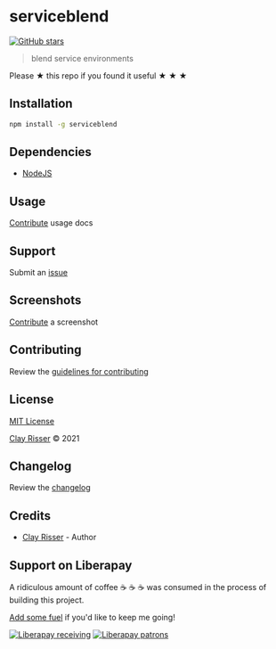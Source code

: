 # serviceblend

[![GitHub stars](https://img.shields.io/github/stars/clayrisser/serviceblend.svg?style=social&label=Stars)](https://github.com/clayrisser/serviceblend)

> blend service environments

Please ★ this repo if you found it useful ★ ★ ★

## Installation

```sh
npm install -g serviceblend
```

## Dependencies

- [NodeJS](https://nodejs.org)

## Usage

[Contribute](https://github.com/clayrisser/serviceblend/blob/master/CONTRIBUTING.md) usage docs

## Support

Submit an [issue](https://github.com/clayrisser/serviceblend/issues/new)

## Screenshots

[Contribute](https://github.com/clayrisser/serviceblend/blob/master/CONTRIBUTING.md) a screenshot

## Contributing

Review the [guidelines for contributing](https://github.com/clayrisser/serviceblend/blob/master/CONTRIBUTING.md)

## License

[MIT License](https://github.com/clayrisser/serviceblend/blob/master/LICENSE)

[Clay Risser](https://clayrisser.com) © 2021

## Changelog

Review the [changelog](https://github.com/clayrisser/serviceblend/blob/master/CHANGELOG.md)

## Credits

- [Clay Risser](https://clayrisser.com) - Author

## Support on Liberapay

A ridiculous amount of coffee ☕ ☕ ☕ was consumed in the process of building this project.

[Add some fuel](https://liberapay.com/clayrisser/donate) if you'd like to keep me going!

[![Liberapay receiving](https://img.shields.io/liberapay/receives/clayrisser.svg?style=flat-square)](https://liberapay.com/clayrisser/donate)
[![Liberapay patrons](https://img.shields.io/liberapay/patrons/clayrisser.svg?style=flat-square)](https://liberapay.com/clayrisser/donate)
